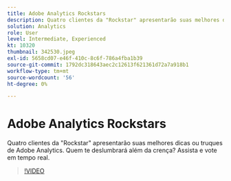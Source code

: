 ```yaml
---
title: Adobe Analytics Rockstars
description: Quatro clientes da "Rockstar" apresentarão suas melhores dicas ou truques de Adobe Analytics. Quem te deslumbrará além da crença? Assista e vote em tempo real.
solution: Analytics
role: User
level: Intermediate, Experienced
kt: 10320
thumbnail: 342530.jpeg
exl-id: 5658cd07-e46f-410c-8c6f-786a4fba1b39
source-git-commit: 1792dc318643aec2c12613f621361d72a7a918b1
workflow-type: tm+mt
source-wordcount: '56'
ht-degree: 0%

---
```


# Adobe Analytics Rockstars

Quatro clientes da &quot;Rockstar&quot; apresentarão suas melhores dicas ou truques de Adobe Analytics. Quem te deslumbrará além da crença? Assista e vote em tempo real.

>[!VIDEO](https://video.tv.adobe.com/v/342530/?quality=12&learn=on)
